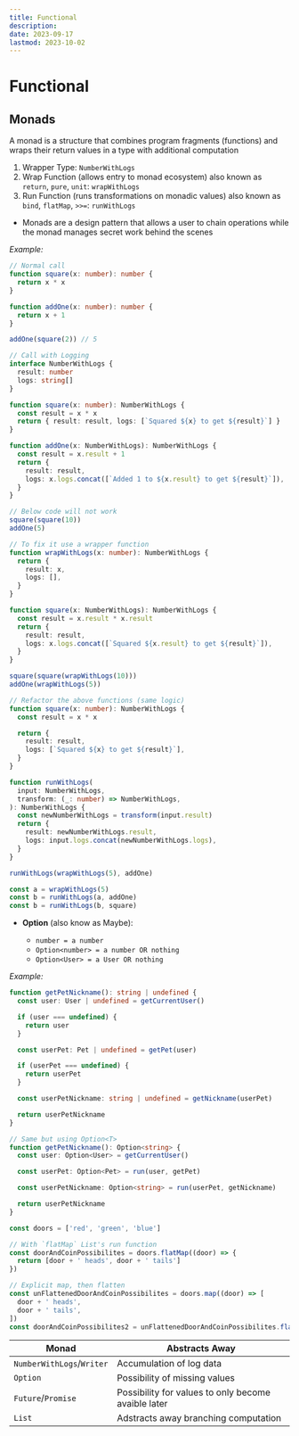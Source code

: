 ```yaml
---
title: Functional
description:
date: 2023-09-17
lastmod: 2023-10-02
---
```


# Functional

## Monads

A monad is a structure that combines program fragments (functions) and wraps their return values in a type with additional computation

1. Wrapper Type: `NumberWithLogs`
2. Wrap Function (allows entry to monad ecosystem) also known as `return`, `pure`, `unit`: `wrapWithLogs`
3. Run Function (runs transformations on monadic values) also known as `bind`, `flatMap`, `>>=`: `runWithLogs`

- Monads are a design pattern that allows a user to chain operations while the monad manages secret work behind the scenes

_Example:_

```typescript
// Normal call
function square(x: number): number {
  return x * x
}

function addOne(x: number): number {
  return x + 1
}

addOne(square(2)) // 5

// Call with Logging
interface NumberWithLogs {
  result: number
  logs: string[]
}

function square(x: number): NumberWithLogs {
  const result = x * x
  return { result: result, logs: [`Squared ${x} to get ${result}`] }
}

function addOne(x: NumberWithLogs): NumberWithLogs {
  const result = x.result + 1
  return {
    result: result,
    logs: x.logs.concat([`Added 1 to ${x.result} to get ${result}`]),
  }
}

// Below code will not work
square(square(10))
addOne(5)

// To fix it use a wrapper function
function wrapWithLogs(x: number): NumberWithLogs {
  return {
    result: x,
    logs: [],
  }
}

function square(x: NumberWithLogs): NumberWithLogs {
  const result = x.result * x.result
  return {
    result: result,
    logs: x.logs.concat([`Squared ${x.result} to get ${result}`]),
  }
}

square(square(wrapWithLogs(10)))
addOne(wrapWithLogs(5))

// Refactor the above functions (same logic)
function square(x: number): NumberWithLogs {
  const result = x * x

  return {
    result: result,
    logs: [`Squared ${x} to get ${result}`],
  }
}

function runWithLogs(
  input: NumberWithLogs,
  transform: (_: number) => NumberWithLogs,
): NumberWithLogs {
  const newNumberWithLogs = transform(input.result)
  return {
    result: newNumberWithLogs.result,
    logs: input.logs.concat(newNumberWithLogs.logs),
  }
}

runWithLogs(wrapWithLogs(5), addOne)

const a = wrapWithLogs(5)
const b = runWithLogs(a, addOne)
const b = runWithLogs(b, square)
```

- **Option** (also know as Maybe):

  - `number = a number`
  - `Option<number> = a number OR nothing`
  - `Option<User> = a User OR nothing`

_Example:_

```typescript
function getPetNickname(): string | undefined {
  const user: User | undefined = getCurrentUser()

  if (user === undefined) {
    return user
  }

  const userPet: Pet | undefined = getPet(user)

  if (userPet === undefined) {
    return userPet
  }

  const userPetNickname: string | undefined = getNickname(userPet)

  return userPetNickname
}

// Same but using Option<T>
function getPetNickname(): Option<string> {
  const user: Option<User> = getCurrentUser()

  const userPet: Option<Pet> = run(user, getPet)

  const userPetNickname: Option<string> = run(userPet, getNickname)

  return userPetNickname
}

const doors = ['red', 'green', 'blue']

// With `flatMap` List's run function
const doorAndCoinPossibilites = doors.flatMap((door) => {
  return [door + ' heads', door + ' tails']
})

// Explicit map, then flatten
const unFlattenedDoorAndCoinPossibilites = doors.map((door) => [
  door + ' heads',
  door + ' tails',
])
const doorAndCoinPossibilites2 = unFlattenedDoorAndCoinPossibilites.flat()
```

| Monad                     | Abstracts Away                                      |
| ------------------------- | --------------------------------------------------- |
| `NumberWithLogs`/`Writer` | Accumulation of log data                            |
| `Option`                  | Possibility of missing values                       |
| `Future`/`Promise`        | Possibility for values to only become avaible later |
| `List`                    | Adstracts away branching computation                |
